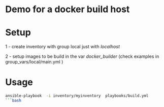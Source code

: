 # Demo for a docker build host

# Setup

1 - create inventory with group local  just with *localhost*

2 - setup images to be build in the var *docker_builder* (check examples  in group_vars/local/main.yml )

# Usage


```bash
ansible-playbook  -i inventory/myinventory  playbooks/build.yml
```bash

